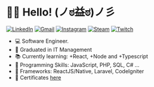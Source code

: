# 🖖🏼 Hello! (ノಠ益ಠ)ノ彡 

[![LinkedIn](https://img.shields.io/badge/-anatrone-blue?style=flat-square&logo=Linkedin&logoColor=white)](https://www.linkedin.com/in/anatrone/)
[![Gmail](https://img.shields.io/badge/-Gmail-red?style=flat-square&logo=Gmail&logoColor=white)](mailto:anatrone.gabriel@gmail.com)
[![Instagram](https://img.shields.io/badge/-Instagram-red?style=flat-square&logo=Instagram&logoColor=white)](https://www.instagram.com/anatrone/)
[![Steam](https://img.shields.io/badge/-anatrone-black?style=flat-square&logo=Steam&logoColor=white)](https://steamcommunity.com/id/anatrone)
[![Twitch](https://img.shields.io/badge/-Twitch-purple?style=flat-square&logo=Twitch&logoColor=white)](https://www.twitch.tv/anatrone)

- :computer: Software Engineer.
- :school: Graduated in IT Management
- :books: Currently learning: +React, +Node and +Typescript
- :rocket: Programming Skills: JavaScript, PHP, SQL, C# ... 
- :wrench: Frameworks: ReactJS/Native, Laravel, CodeIgniter
- :open_file_folder: Certificates [here](https://bit.ly/348Bi7r)

<!--
**anatrone/anatrone** is a ✨ _special_ ✨ repository because its `README.md` (this file) appears on your GitHub profile.

Here are some ideas to get you started:

- 🔭 I’m currently working on ...
- 🌱 I’m currently learning ...
- 👯 I’m looking to collaborate on ...
- 🤔 I’m looking for help with ...
- 💬 Ask me about ...
- 📫 How to reach me: ...
- 😄 Pronouns: ...
- ⚡ Fun fact: ...
-->
